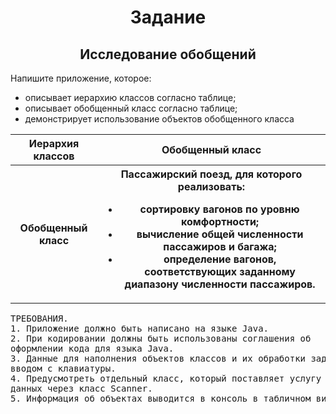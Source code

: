 <h1 align=center>Задание</h1>

<h2 align=center>Исследование обобщений</h2>
<p>
Напишите приложение, которое:
<ul>
<li>описывает иерархию классов согласно таблице;</li>
<li>описывает обобщенный класс согласно таблице;</li>
<li>демонстрирует использование объектов обобщенного класса</li>
</ul>
</p>

<table>
<tr>
<th>Иерархия классов</th>
<th>Обобщенный класс</th>
</tr>
<tr>
<th>Обобщенный класс</th>
<th>
Пассажирский поезд, для которого реализовать:
<ul>
<li>сортировку вагонов по уровню комфортности; </li>
<li>вычисление общей численности пассажиров и багажа; </li>
<li>определение вагонов, соответствующих заданному
диапазону численности пассажиров.</li>
</ul>
</th>
</tr>

</table>

<pre>ТРЕБОВАНИЯ.
1. Приложение должно быть написано на языке Java.
2. При кодировании должны быть использованы соглашения об
оформлении кода для языка Java.
3. Данные для наполнения объектов классов и их обработки задаются
вводом с клавиатуры.
4. Предусмотреть отдельный класс, который поставляет услугу ввода
данных через класс Scanner.
5. Информация об объектах выводится в консоль в табличном виде.</pre>

